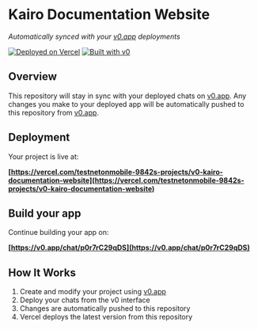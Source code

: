 # Kairo Documentation Website

*Automatically synced with your [v0.app](https://v0.app) deployments*

[![Deployed on Vercel](https://img.shields.io/badge/Deployed%20on-Vercel-black?style=for-the-badge&logo=vercel)](https://vercel.com/testnetonmobile-9842s-projects/v0-kairo-documentation-website)
[![Built with v0](https://img.shields.io/badge/Built%20with-v0.app-black?style=for-the-badge)](https://v0.app/chat/p0r7rC29qDS)

## Overview

This repository will stay in sync with your deployed chats on [v0.app](https://v0.app).
Any changes you make to your deployed app will be automatically pushed to this repository from [v0.app](https://v0.app).

## Deployment

Your project is live at:

**[https://vercel.com/testnetonmobile-9842s-projects/v0-kairo-documentation-website](https://vercel.com/testnetonmobile-9842s-projects/v0-kairo-documentation-website)**

## Build your app

Continue building your app on:

**[https://v0.app/chat/p0r7rC29qDS](https://v0.app/chat/p0r7rC29qDS)**

## How It Works

1. Create and modify your project using [v0.app](https://v0.app)
2. Deploy your chats from the v0 interface
3. Changes are automatically pushed to this repository
4. Vercel deploys the latest version from this repository